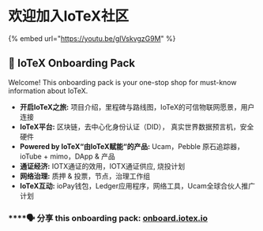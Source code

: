 # 欢迎加入IoTeX社区



{% embed url="https://youtu.be/gIVskvgzG9M" %}

## 📓 IoTeX Onboarding Pack

Welcome! This onboarding pack is your one-stop shop for must-know information about IoTeX. 

* **开启IoTeX之旅:** 项目介绍，里程碑与路线图，IoTeX的可信物联网愿景，用户连接
* **IoTeX平台:** 区块链，去中心化身份认证（DID）， 真实世界数据预言机，安全硬件
* **Powered by IoTeX“由IoTeX赋能“的产品:** Ucam，Pebble 原石追踪器，ioTube + mimo，DApp & 产品
* **通证经济:** IOTX通证的效用，IOTX通证供应, 烧投计划
* **网络治理:** 质押 & 投票，节点，治理工作组
* **IoTeX互动:** ioPay钱包，Ledger应用程序，网络工具，Ucam全球合伙人推广计划

### \*\*\*\*🗣 分享 this onboarding pack: [onboard.iotex.io](https://onboard.iotex.io)

